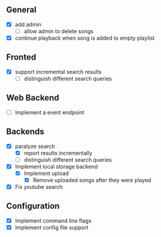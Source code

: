 ## General

- [X] add admin
  - [ ] allow admin to delete songs
- [X] continue playback when song is added to empty playlist

## Fronted

- [X] support incremental search results
  - [ ] distinguish different search queries

## Web Backend

- [ ] Implement a event endpoint

## Backends

- [X] paralyze search
  - [X] report results incrementally
  - [ ] distinguish different search queries
- [X] Implement local storage backend
  - [X] Implement upload
    - [X] Remove uploaded songs after they were played
- [X] Fix youtube search

## Configuration

- [X] Implement command line flags
- [X] Implement config file support
